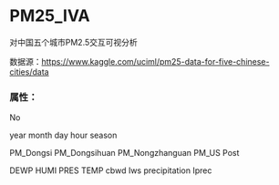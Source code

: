 # PM25_IVA

对中国五个城市PM2.5交互可视分析

数据源：https://www.kaggle.com/uciml/pm25-data-for-five-chinese-cities/data

### 属性：

No	

year	month	day	hour	season	

PM_Dongsi	PM_Dongsihuan	PM_Nongzhanguan	PM_US Post

DEWP	HUMI	PRES	TEMP	cbwd	Iws	precipitation	Iprec

